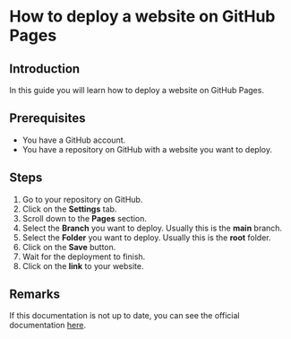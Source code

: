 # How to deploy a website on GitHub Pages

## Introduction

In this guide you will learn how to deploy a website on GitHub Pages.

## Prerequisites

- You have a GitHub account.
- You have a repository on GitHub with a website you want to deploy.

## Steps

1. Go to your repository on GitHub.
2. Click on the **Settings** tab.
3. Scroll down to the **Pages** section.
4. Select the **Branch** you want to deploy. Usually this is the **main** branch.
5. Select the **Folder** you want to deploy. Usually this is the **root** folder.
6. Click on the **Save** button.
7. Wait for the deployment to finish.
8. Click on the **link** to your website.

## Remarks

If this documentation is not up to date, you can see the official documentation [here](https://docs.github.com/en/pages/getting-started-with-github-pages/configuring-a-publishing-source-for-your-github-pages-site).


